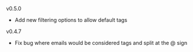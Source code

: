 
v0.5.0

- Add new filtering options to allow default tags

v0.4.7

- Fix bug where emails would be considered tags and split at the @ sign